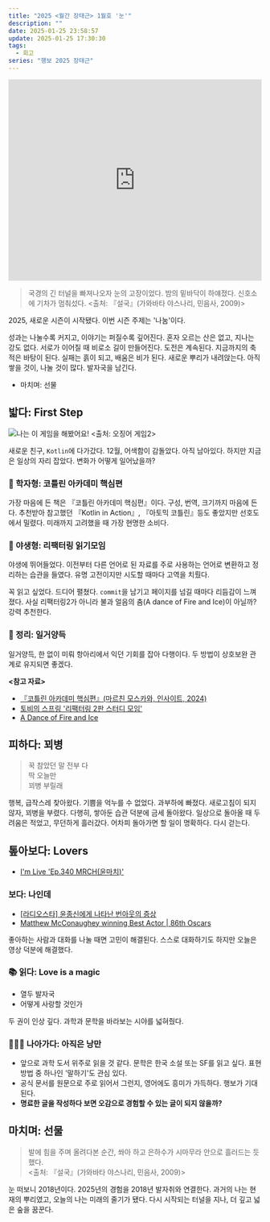 ```yaml
---
title: "2025 <월간 장태근> 1월호 '눈'"
description: ""
date: 2025-01-25 23:58:57
update: 2025-01-25 17:30:30
tags:
  - 회고
series: "행보 2025 장태근" 
---
```


<iframe width="100%" height="400" src="https://www.youtube.com/embed/fiGSDywrX1Y?si=yzKk6CEQkIZ0HxdZ" title="YouTube video player" frameborder="0" allow="accelerometer; autoplay; clipboard-write; encrypted-media; gyroscope; picture-in-picture; web-share" referrerpolicy="strict-origin-when-cross-origin" allowfullscreen></iframe>

> 국경의 긴 터널을 빠져나오자 눈의 고장이었다. 밤의 밑바닥이 하얘졌다. 신호소에 기차가 멈춰섰다.
> <출처: 『설국』(가와바타 야스나리, 민음사, 2009)>

2025, 새로운 시즌이 시작됐다. 이번 시즌 주제는 '나눔'이다.

성과는 나눌수록 커지고, 이야기는 퍼질수록 깊어진다. 혼자 오르는 산은 없고, 지나는 강도 없다. 서로가 이어질 때 비로소 길이 만들어진다.
도전은 계속된다. 지금까지의 축적은 바탕이 된다. 실패는 흙이 되고, 배움은 비가 된다. 새로운 뿌리가 내려앉는다. 아직 쌓을 것이, 나눌 것이 많다. 발자국을 남긴다.

- 마치며: 선물

## 밟다: First Step

![나는 이 게임을 해봤어요! <출처: 오징어 게임2>](./have-played-these-games-before.avif)

새로운 친구, `Kotlin`에 다가갔다. 12월, 어색함이 감돌았다. 아직 남아있다. 하지만 지금은 일상의 자리 잡았다. 변화가 어떻게 일어났을까?

### 📕 학자형: 코틀린 아카데미 핵심편

가장 마음에 든 책은 『코틀린 아카데미 핵심편』이다. 구성, 번역, 크기까지 마음에 든다. 추천받아 참고했던
『Kotlin in Action』, 『아토믹 코틀린』등도 좋았지만 선호도에서 밀렸다. 미래까지 고려했을 때 가장 현명한 소비다.

### 🐍 야생형: 리팩터링 읽기모임

야생에 뛰어들었다. 이전부터 다른 언어로 된 자료를 주로 사용하는 언어로 변환하고 정리하는 습관을 들였다. 유명 고전이지만 시도할 때마다 고역을 치뤘다.

꼭 읽고 싶었다. 드디어 펼쳤다. `commit`을 남기고 페이지를 넘길 때마다 리듬감이 느껴졌다. 사실 리팩터링2가 아니라 불과 얼음의 춤(A dance of Fire and Ice)이 아닐까? 강력 추천한다.

### 📝 정리: 일거양득

일거양득, 한 없이 미뤄 항아리에서 익던 기회를 잡아 다행이다. 두 방법이 상호보완 관계로 유지되면 좋겠다.

**<참고 자료>**

- [『코틀린 아카데미 핵심편』(마르친 모스카와, 인사이트, 2024)](https://product.kyobobook.co.kr/detail/S000213720494)
- [토비의 스프링 '리팩터링 2판 스터디 모임'](https://youtu.be/NJQ5_BuAPwc?si=2GGw7bE9hoebtyFq)
- [A Dance of Fire and Ice](https://store.steampowered.com/app/977950/A_Dance_of_Fire_and_Ice/)

## 피하다: 꾀병

> 꾹 참았던 말 전부 다<br>
> 딱 오늘만<br>
> 꾀병 부릴래<br>

행복, 급작스레 찾아왔다. 기쁨을 억누를 수 없었다. 과부하에 빠졌다. 새로고침이 되지 않자, 꾀병을 부렸다.
다행히, 쌓아둔 습관 덕분에 금세 돌아왔다. 일상으로 돌아올 때 두려움은 적었고, 무던하게 흘러갔다.
어차피 돌아가면 할 일이 명확하다. 다시 걷는다.

## 톺아보다: Lovers

- [I'm Live 'Ep.340 MRCH(윤마치)'](https://youtu.be/1iCQSP2h14g?si=6_pvrF0szkPi1-y-)

### 보다: 나인데

- [[라디오스타] 윤종신에게 나타난 번아웃의 증상](https://youtu.be/xECN2LB5DJ8?si=VK3PMmFquzKZMDmS)
- [Matthew McConaughey winning Best Actor | 86th Oscars](https://youtu.be/wD2cVhC-63I?si=A87taZmYrUN47LuO)

좋아하는 사람과 대화를 나눌 때면 고민이 해결된다. 스스로 대화하기도 하지만 오늘은 영상 덕분에 해결했다.

### 📚 읽다: Love is a magic

- 열두 발자국
- 어떻게 사랑할 것인가

두 권이 인상 깊다. 과학과 문학을 바라보는 시야를 넓혀줬다.

### 🏃🏻‍♂️ 나아가다: 아직은 낭만

- 앞으로 과학 도서 위주로 읽을 것 같다. 문학은 한국 소설 또는 SF를 읽고 싶다. 표현 방법 중 하나인 '말하기'도 관심 있다.
- 공식 문서를 원문으로 주로 읽어서 그런지, 영어에도 흥미가 가득하다. 행보가 기대된다.
- **명료한 글을 작성하다 보면 오감으로 경험할 수 있는 글이 되지 않을까?**

## 마치며: 선물

> 발에 힘을 주며 올려다본 순간, 쏴아 하고 은하수가 시마무라 안으로 흘러드는 듯했다.<br>
> <출처: 『설국』(가와바타 야스나리, 민음사, 2009)>

눈 떠보니 2018년이다. 2025년의 경험을 2018년 발자취와 연결한다. 과거의 나는 현재의 뿌리였고, 오늘의 나는 미래의 줄기가 됐다.
다시 시작되는 터널을 지나, 더 깊고 넓은 숲을 꿈꾼다.
